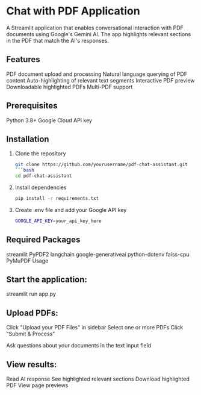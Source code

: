 
# Chat with PDF Application
A Streamlit application that enables conversational interaction with PDF documents using Google's Gemini AI. The app highlights relevant sections in the PDF that match the AI's responses.

## Features
PDF document upload and processing
Natural language querying of PDF content
Auto-highlighting of relevant text segments
Interactive PDF preview
Downloadable highlighted PDFs
Multi-PDF support

## Prerequisites
Python 3.8+
Google Cloud API key
## Installation
1. Clone the repository
   ```bash
   git clone https://github.com/yourusername/pdf-chat-assistant.git
   ```bash
   cd pdf-chat-assistant
2. Install dependencies
   ```bash
   pip install -r requirements.txt
3. Create .env file and add your Google API key
   ```bash
   GOOGLE_API_KEY=your_api_key_here
## Required Packages
streamlit
PyPDF2
langchain
google-generativeai
python-dotenv
faiss-cpu
PyMuPDF
Usage

## Start the application:

streamlit run app.py

## Upload PDFs:
Click "Upload your PDF Files" in sidebar
Select one or more PDFs
Click "Submit & Process"

Ask questions about your documents in the text input field
## View results:
Read AI response
See highlighted relevant sections
Download highlighted PDF
View page previews


